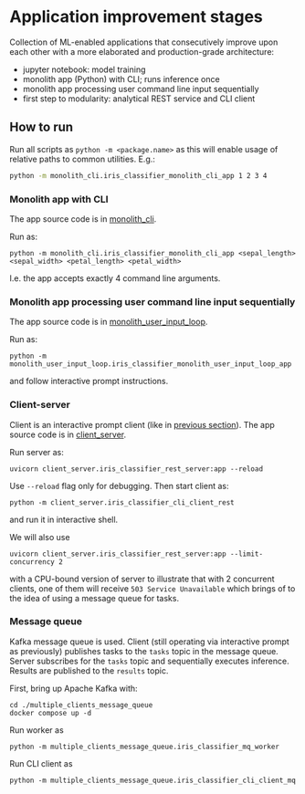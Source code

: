 # Application improvement stages

Collection of ML-enabled applications 
that consecutively improve upon each other
with a more elaborated and production-grade
architecture:

* jupyter notebook: model training
* monolith app (Python) with CLI; runs inference once
* monolith app processing user command line input sequentially
* first step to modularity: analytical REST service and CLI client

## How to run

Run all scripts as `python -m <package.name>`
as this will enable usage of relative paths to common utilities.
E.g.:
```bash
python -m monolith_cli.iris_classifier_monolith_cli_app 1 2 3 4
```

### Monolith app with CLI

The app source code is in [monolith_cli](1_monolith_cli).

Run as:
```shell
python -m monolith_cli.iris_classifier_monolith_cli_app <sepal_length> <sepal_width> <petal_length> <petal_width> 
```
I.e. the app accepts exactly 4 command line arguments.

### Monolith app processing user command line input sequentially

The app source code is in [monolith_user_input_loop](2_monolith_user_input_loop).

Run as:
```shell
python -m monolith_user_input_loop.iris_classifier_monolith_user_input_loop_app 
```
and follow interactive prompt instructions.

### Client-server

Client is an interactive prompt client (like in [previous section](#monolith-app-processing-user-command-line-input-sequentially)).
The app source code is in [client_server](3_client_server).

Run server as:
```shell
uvicorn client_server.iris_classifier_rest_server:app --reload 
```
Use `--reload` flag only for debugging.
Then start client as:
```shell
python -m client_server.iris_classifier_cli_client_rest
```
and run it in interactive shell.

We will also use
```shell
uvicorn client_server.iris_classifier_rest_server:app --limit-concurrency 2
```
with a CPU-bound version of server to illustrate that with 2 concurrent clients,
one of them will receive `503 Service Unavailable`
which brings of to the idea of using a message queue for tasks.

### Message queue

Kafka message queue is used.
Client (still operating via interactive prompt as previously) publishes tasks to the `tasks` 
topic in the message queue.
Server subscribes for the `tasks` topic and sequentially executes inference. 
Results are published to the `results` topic.

First, bring up Apache Kafka with:
```shell
cd ./multiple_clients_message_queue
docker compose up -d
```

Run worker as
```shell
python -m multiple_clients_message_queue.iris_classifier_mq_worker
```

Run CLI client as
```shell
python -m multiple_clients_message_queue.iris_classifier_cli_client_mq
```